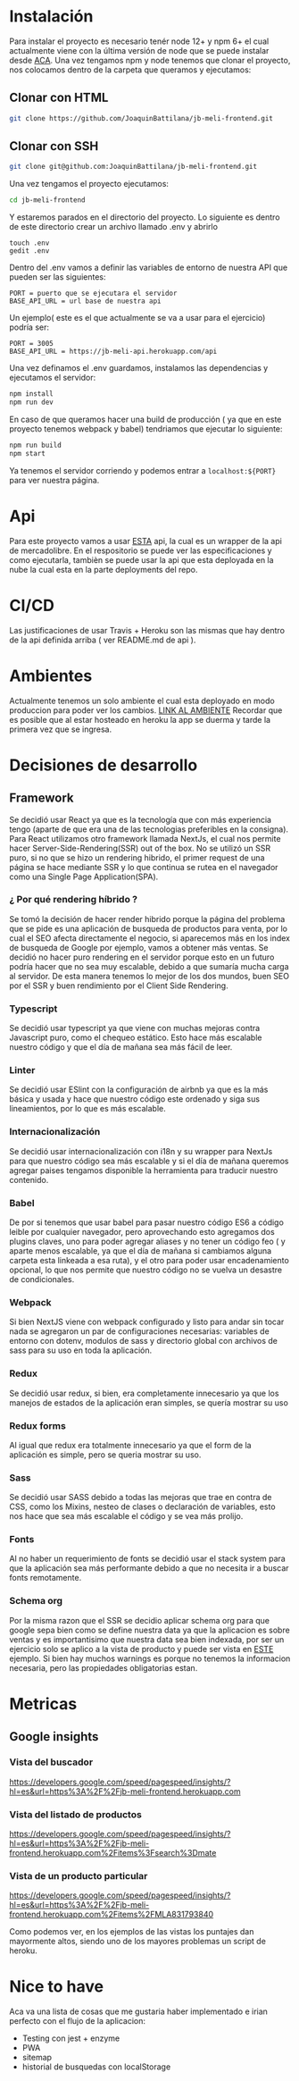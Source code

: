 # Instalación

Para instalar el proyecto es necesario tenér node 12+ y npm 6+ el cual actualmente viene con la última versión de node que se puede instalar desde [ACA](https://nodejs.org/en/).
Una vez tengamos npm y node tenemos que clonar el proyecto, nos colocamos dentro de la carpeta que queramos y ejecutamos:

## Clonar con HTML
```sh
git clone https://github.com/JoaquinBattilana/jb-meli-frontend.git
````

## Clonar con SSH
```sh
git clone git@github.com:JoaquinBattilana/jb-meli-frontend.git
```

Una vez tengamos el proyecto ejecutamos:
```sh
cd jb-meli-frontend
```
Y estaremos parados en el directorio del proyecto.
Lo siguiente es dentro de este directorio crear un archivo llamado .env y abrirlo
```
touch .env
gedit .env
````
Dentro del .env vamos a definir las variables de entorno de nuestra API que pueden ser las siguientes:
```code
PORT = puerto que se ejecutara el servidor
BASE_API_URL = url base de nuestra api
```
Un ejemplo( este es el que actualmente se va a usar para el ejercicio) podría ser:
```code
PORT = 3005
BASE_API_URL = https://jb-meli-api.herokuapp.com/api
```

Una vez definamos el .env guardamos, instalamos las dependencias y ejecutamos el servidor:
```bash
npm install
npm run dev
```

En caso de que queramos hacer una build de producción ( ya que en este proyecto tenemos webpack y babel) tendriamos que ejecutar lo siguiente:
```bash
npm run build
npm start
```
Ya tenemos el servidor corriendo y podemos entrar a `localhost:${PORT}` para ver nuestra página.

# Api
Para este proyecto vamos a usar [ESTA](https://github.com/JoaquinBattilana/jb-meli-api) api, la cual es un wrapper de la api de mercadolibre. En el respositorio se puede ver las especificaciones y como ejecutarla, tambièn se puede usar la api que esta deployada en la nube la cual esta en la parte deployments del repo.

# CI/CD

Las justificaciones de usar Travis + Heroku son las mismas que hay dentro de la api definida arriba ( ver README.md de api ).

# Ambientes

Actualmente tenemos un solo ambiente el cual esta deployado en modo produccion para poder ver los cambios.
[LINK AL AMBIENTE](https://jb-meli-frontend.herokuapp.com)
Recordar que es posible que al estar hosteado en heroku la app se duerma y tarde la primera vez que se ingresa.

# Decisiones de desarrollo

## Framework
Se decidió usar React ya que es la tecnología que con más experiencia tengo (aparte de que era una de las tecnologias preferibles en la consigna). Para React utilizamos otro framework llamada NextJs, el cual nos permite hacer Server-Side-Rendering(SSR) out of the box. No se utilizó un SSR puro, si no que se hizo un rendering hibrido, el primer request de una página se hace mediante SSR y lo que continua se rutea en el navegador como una Single Page Application(SPA).
### ¿ Por qué rendering híbrido ?
Se tomó la decisión de hacer render hibrido porque la página del problema que se pide es una aplicación de busqueda de productos para venta, por lo cual el SEO afecta directamente el negocio, si aparecemos más en los index de busqueda de Google por ejemplo, vamos a obtener más ventas. Se decidió no hacer puro rendering en el servidor porque esto en un futuro podría hacer que no sea muy escalable, debido a que sumaría mucha carga al servidor. De esta manera tenemos lo mejor de los dos mundos, buen SEO por el SSR y buen rendimiento por el Client Side Rendering.
### Typescript
Se decidió usar typescript ya que viene con muchas mejoras contra Javascript puro, como el chequeo estático. Esto hace más escalable nuestro código y que el día de mañana sea más fácil de leer.
### Linter
Se decidió usar ESlint con la configuración de airbnb ya que es la más básica y usada y hace que nuestro código este ordenado y siga sus lineamientos, por lo que es más escalable.
### Internacionalización
Se decidió usar internacionalización con i18n y su wrapper para NextJs para que nuestro código sea más escalable y si el día de mañana queremos agregar paises tengamos disponible la herramienta para traducir nuestro contenido.
### Babel
De por si tenemos que usar babel para pasar nuestro código ES6 a código leible por cualquier navegador, pero aprovechando esto agregamos dos plugins claves, uno para poder agregar aliases y no tener un código feo ( y aparte menos escalable, ya que el día de mañana si cambiamos alguna carpeta esta linkeada a esa ruta), y el otro para poder usar encadenamiento opcional, lo que nos permite que nuestro código no se vuelva un desastre de condicionales.
### Webpack
Si bien NextJS viene con webpack configurado y listo para andar sin tocar nada se agregaron un par de configuraciones necesarias: variables de entorno con dotenv, modulos de sass y directorio global con archivos de sass para su uso en toda la aplicación.
### Redux
Se decidió usar redux, si bien, era completamente innecesario ya que los manejos de estados de la aplicación eran simples, se quería mostrar su uso
### Redux forms
Al igual que redux era totalmente innecesario ya que el form de la aplicación es simple, pero se queria mostrar su uso.
### Sass
Se decidió usar SASS debido a todas las mejoras que trae en contra de CSS, como los Mixins, nesteo de clases o declaración de variables, esto nos hace que sea más escalable el código y se vea más prolijo.
### Fonts
Al no haber un requerimiento de fonts se decidió usar el stack system para que la aplicación sea más performante debido a que no necesita ir a buscar fonts remotamente.
### Schema org
Por la misma razon que el SSR se decidio aplicar schema org para que google sepa bien como se define nuestra data ya que la aplicacion es sobre ventas y es importantisimo que nuestra data sea bien indexada, por ser un ejercicio solo se aplico a la vista de producto y puede ser vista en [ESTE](https://search.google.com/structured-data/testing-tool/u/0/#url=https%3A%2F%2Fjb-meli-frontend.herokuapp.com%2Fitems%2FMLA793241006) ejemplo. Si bien hay muchos warnings es porque no tenemos la informacion necesaria, pero las propiedades obligatorias estan.

# Metricas

## Google insights

### Vista del buscador
https://developers.google.com/speed/pagespeed/insights/?hl=es&url=https%3A%2F%2Fjb-meli-frontend.herokuapp.com
### Vista del listado de productos
https://developers.google.com/speed/pagespeed/insights/?hl=es&url=https%3A%2F%2Fjb-meli-frontend.herokuapp.com%2Fitems%3Fsearch%3Dmate
### Vista de un producto particular
https://developers.google.com/speed/pagespeed/insights/?hl=es&url=https%3A%2F%2Fjb-meli-frontend.herokuapp.com%2Fitems%2FMLA831793840

Como podemos ver, en los ejemplos de las vistas los puntajes dan mayormente altos, siendo uno de los mayores problemas un script de heroku.

# Nice to have

Aca va una lista de cosas que me gustaria haber implementado e irian perfecto con el flujo de la aplicacion:

- Testing con jest + enzyme
- PWA
- sitemap
- historial de busquedas con localStorage


